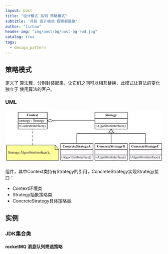 ```yaml
---
layout: post
title: "设计模式 系列 策略模式"
subtitle: '开启 设计模式 探索新篇章'
author: "lichao"
header-img: "img/post/bg/post-bg-rwd.jpg"
catalog: true
tags:
  - design_pattern 
---
```


## 策略模式

定义了 算法簇，分别封装起来，让它们之间可以相互替换，此模式让算法的变化 独立于 使用算法的客户。

### UML

![设计模式](/img/pattern/pattern.jpeg)

组件，其中Context类持有Strategy的引用，ConcreteStrategy实现Strategy接口：

* Context环境类
* Strategy抽象策略类
* ConcreteStrategy具体策略类.

## 实例

### JDK集合类

#### rocketMQ 消息队列筛选策略
